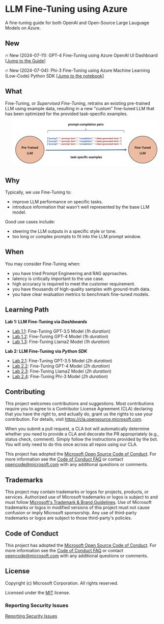 # LLM Fine-Tuning using Azure 
A fine-tuning guide for both OpenAI and Open-Source Large Lauguage Models on Azure.

## New
🔥 New (2024-07-11): GPT-4 Fine-Tuning using Azure OpenAI UI Dashboard
<a href="labs/fine_tuning_dashboards/gpt_4_fine_tuning_aoai_dashboard.md">[Jump to the Guide]</a>

🔥 New (2024-07-04): Phi-3 Fine-Tuning using Azure Machine Learning (Low-Code) Python SDK
<a href="labs/fine_tuning_notebooks/phi_fine_tuning/phi_3_mini_4k_instruct_fine_tuning.ipynb">[Jump to the notebook]</a>

## What
Fine-Tuning, or *Supervised Fine-Tuning*, retrains an existing pre-trained LLM using example data, resulting in a new "custom" fine-tuned LLM that has been optimized for the provided task-specific examples. 
<ol><img src="labs/images/screenshot-fine-tuning-illustration-diagram.png" alt="Screenshot of What is Fine-Tuning illustration diagram." width="600"/></ol>

## Why
Typically, we use Fine-Tuning to:
- improve LLM performance on specific tasks.
- introduce information that wasn't well represented by the base LLM model.

Good use cases include: 
- steering the LLM outputs in a specific style or tone.
- too long or complex prompts to fit into the LLM prompt window.

## When
You may consider Fine-Tuning when:
- you have tried Prompt Engineering and RAG approaches.
- latency is critically important to the use case.
- high accuracy is required to meet the customer requirement.
- you have thousands of high-quality samples with ground-truth data.
- you have clear evaluation metrics to benchmark fine-tuned models.

## Learning Path
**Lab 1: LLM Fine-Tuning via *Dashboards***
- [Lab 1.1](labs/fine_tuning_dashboards/gpt_3_fine_tuning_aoai_dashboard.md): Fine-Tuning GPT-3.5 Model (*1h duration*)
- [Lab 1.2](labs/fine_tuning_dashboards/gpt_4_fine_tuning_aoai_dashboard.md): Fine-Tuning GPT-4 Model (*1h duration*)
- [Lab 1.3](labs/fine_tuning_dashboards/llama2_fine_tuning_aml_dashboard.md): Fine-Tuning Llama2 Model (*1h duration*)

**Lab 2: LLM Fine-Tuning via *Python SDK***
- [Lab 2.1](labs/fine_tuning_notebooks/gpt_fine_tuning/gpt_35_turbo_fine_tuning.ipynb): Fine-Tuning GPT-3.5 Model (*2h duration*)
- [Lab 2.2](labs/fine_tuning_notebooks/gpt_fine_tuning/gpt_4_fine_tuning.ipynb): Fine-Tuning GPT-4 Model (*2h duration*)
- [Lab 2.3](labs/fine_tuning_notebooks/llama_fine_tuning/llama_2_7b_fine_tuning.ipynb): Fine-Tuning Llama2 Model (*2h duration*)
- [Lab 2.4](labs/fine_tuning_notebooks/phi_fine_tuning/phi_3_mini_4k_instruct_fine_tuning.ipynb): Fine-Tuning Phi-3 Model (*2h duration*) 

## Contributing
This project welcomes contributions and suggestions.  Most contributions require you to agree to a
Contributor License Agreement (CLA) declaring that you have the right to, and actually do, grant us
the rights to use your contribution. For details, visit https://cla.opensource.microsoft.com.

When you submit a pull request, a CLA bot will automatically determine whether you need to provide
a CLA and decorate the PR appropriately (e.g., status check, comment). Simply follow the instructions
provided by the bot. You will only need to do this once across all repos using our CLA.

This project has adopted the [Microsoft Open Source Code of Conduct](https://opensource.microsoft.com/codeofconduct/).
For more information see the [Code of Conduct FAQ](https://opensource.microsoft.com/codeofconduct/faq/) or
contact [opencode@microsoft.com](mailto:opencode@microsoft.com) with any additional questions or comments.

## Trademarks
This project may contain trademarks or logos for projects, products, or services. Authorized use of Microsoft 
trademarks or logos is subject to and must follow 
[Microsoft's Trademark & Brand Guidelines](https://www.microsoft.com/en-us/legal/intellectualproperty/trademarks/usage/general).
Use of Microsoft trademarks or logos in modified versions of this project must not cause confusion or imply Microsoft sponsorship.
Any use of third-party trademarks or logos are subject to those third-party's policies.

## Code of Conduct
This project has adopted the
[Microsoft Open Source Code of Conduct](https://opensource.microsoft.com/codeofconduct/).
For more information see the
[Code of Conduct FAQ](https://opensource.microsoft.com/codeofconduct/faq/)
or contact [opencode@microsoft.com](mailto:opencode@microsoft.com)
with any additional questions or comments.

## License
Copyright (c) Microsoft Corporation. All rights reserved.

Licensed under the [MIT](LICENSE) license.

### Reporting Security Issues
[Reporting Security Issues](https://github.com/microsoft/repo-templates/blob/main/shared/SECURITY.md)


